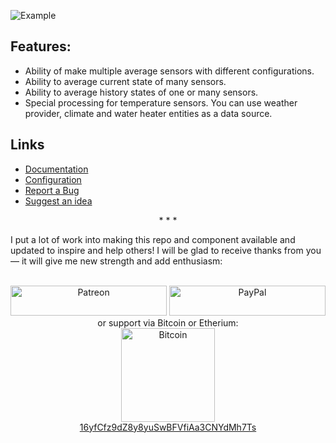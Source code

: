 ![Example](https://github.com/Limych/ha-average/raw/master/example.png)

## Features:

- Ability of make multiple average sensors with different configurations.
- Ability to average current state of many sensors.
- Ability to average history states of one or many sensors.
- Special processing for temperature sensors. You can use weather provider, climate and water heater entities as a data source.

## Links

- [Documentation](https://github.com/Limych/ha-average)
- [Configuration](https://github.com/Limych/ha-average#configuration-variables)
- [Report a Bug](https://github.com/Limych/ha-average/issues/new?template=issue.md)
- [Suggest an idea](https://github.com/Limych/ha-average/issues/new?template=feature_request.md)

<p align="center">* * *</p>
I put a lot of work into making this repo and component available and updated to inspire and help others! I will be glad to receive thanks from you — it will give me new strength and add enthusiasm:
<p align="center"><br>
<a href="https://www.patreon.com/join/limych?" target="_blank"><img src="http://khrolenok.ru/support_patreon.png" alt="Patreon" width="250" height="48"></a>
<a href="https://www.paypal.com/cgi-bin/webscr?cmd=_donations&business=UAGFL5L6M8RN2&item_name=[average]+Donation+for+a+big+barrel+of+coffee+:)&currency_code=EUR&source=url" target="_blank"><img src="http://khrolenok.ru/support_paypal.png" alt="PayPal" width="250" height="48"></a>
<br>or&nbsp;support via Bitcoin or Etherium:<br>
<a href="bitcoin:16yfCfz9dZ8y8yuSwBFVfiAa3CNYdMh7Ts" target="_blank"><img src="http://khrolenok.ru/support_bitcoin.png" alt="Bitcoin" width="150"><br>
16yfCfz9dZ8y8yuSwBFVfiAa3CNYdMh7Ts</a>
</p>
